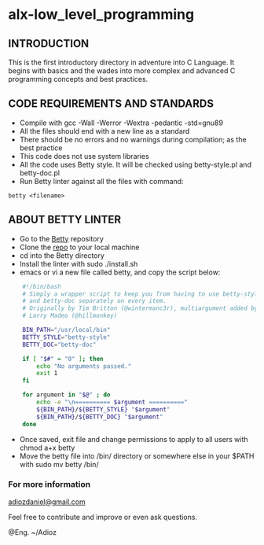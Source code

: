 # alx-low_level_programming

## INTRODUCTION

This is the first introductory directory in adventure into C Language.
It begins with basics and the wades into more complex and advanced C programming concepts and best practices.

## CODE REQUIREMENTS AND STANDARDS

* Compile with gcc -Wall -Werror -Wextra -pedantic -std=gnu89
* All the files should end with a new line as a standard
* There should be no errors and no warnings during compilation; as the best practice
* This code does not use system libraries
* All the code uses Betty style. It will be checked using betty-style.pl and betty-doc.pl
* Run Betty linter against all the files with command:

```shell
betty <filename>
```

## ABOUT BETTY LINTER

* Go to the [Betty](https://intranet.alxswe.com/rltoken/QkZtBg3ps5iLBlUdX-CPJQ) repository
* Clone the [repo](https://intranet.alxswe.com/rltoken/QkZtBg3ps5iLBlUdX-CPJQ) to your local machine
* cd into the Betty directory
* Install the linter with sudo ./install.sh
* emacs or vi a new file called betty, and copy the script below:

```bash
    #!/bin/bash
    # Simply a wrapper script to keep you from having to use betty-style
    # and betty-doc separately on every item.
    # Originally by Tim Britton (@wintermanc3r), multiargument added by
    # Larry Madeo (@hillmonkey)

    BIN_PATH="/usr/local/bin"
    BETTY_STYLE="betty-style"
    BETTY_DOC="betty-doc"

    if [ "$#" = "0" ]; then
        echo "No arguments passed."
        exit 1
    fi

    for argument in "$@" ; do
        echo -e "\n========== $argument =========="
        ${BIN_PATH}/${BETTY_STYLE} "$argument"
        ${BIN_PATH}/${BETTY_DOC} "$argument"
    done
```

* Once saved, exit file and change permissions to apply to all users with chmod a+x betty
* Move the betty file into /bin/ directory or somewhere else in your $PATH with sudo mv betty /bin/

### For more information

<adiozdaniel@gmail.com>

Feel free to contribute and improve or even ask questions.

@Eng. ~/Adioz
